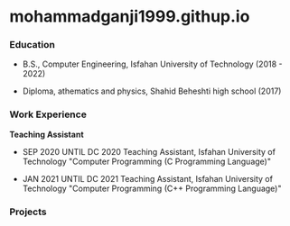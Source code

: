 # mohammadganji1999.githup.io

### Education
- B.S., Computer Engineering, Isfahan University of Technology (2018 - 2022) 

- Diploma, athematics and physics, Shahid Beheshti high school (2017) 


### Work Experience 
**Teaching Assistant** 	
- SEP 2020 UNTIL DC 2020
Teaching Assistant, Isfahan University of Technology "Computer Programming (C Programming Language)"

- JAN 2021 UNTIL DC 2021
Teaching Assistant, Isfahan University of Technology "Computer Programming (C++ Programming Language)"

  
### Projects
